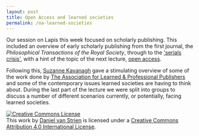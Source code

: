 ```yaml
---
layout: post
title: Open Access and learned societies
permalink: /oa-learned-societies
---
```


Our session on Lapis this week focused on scholarly publishing. This included an overview of early scholarly publishing from the first journal, the *Philosophical Transactions of the Royal Society*, through to the ['serials crisis'](http://sites.tufts.edu/scholarlycommunication/open-access/the-serials-crisis-explained/), with a hint of the topic of the next lecture, [open access](https://www.google.co.uk/url?sa=t&rct=j&q=&esrc=s&source=web&cd=2&ved=0CCwQFjAB&url=https%3A%2F%2Fmitpress.mit.edu%2Fsites%2Fdefault%2Ffiles%2Ftitles%2Fcontent%2F9780262517638_Open_Access_PDF_Version.pdf&ei=04rwVNuCE9HcavmjgagE&usg=AFQjCNHvm7pKtSRqXqeeTRApX6Qhucw7jw&sig2=SGQ1oN8si1AOSlgsJn3krA&bvm=bv.87269000,d.d2s).

Following this, [Suzanne Kavanagh](https://twitter.com/sashers) gave a stimulating overview of some of the work done by [The Association for Learned & Professional Publishers](http://www.alpsp.org/) and some of the contemporary issues learned societies are having to think about. During the last part of the lecture we were split into groups to discuss a number of different scenarios currently, or potentially, facing learned societies. 



<a rel="license" href="http://creativecommons.org/licenses/by/4.0/"><img alt="Creative Commons License" style="border-width:0" src="https://i.creativecommons.org/l/by/4.0/88x31.png" /></a><br />This <span xmlns:dct="http://purl.org/dc/terms/" href="http://purl.org/dc/dcmitype/Text" rel="dct:type">work</span> by <a xmlns:cc="http://creativecommons.org/ns#" href="davanstiren.github.io/oa-learned-societies" property="cc:attributionName" rel="cc:attributionURL">Daniel van Strien</a> is licensed under a <a rel="license" href="http://creativecommons.org/licenses/by/4.0/">Creative Commons Attribution 4.0 International License</a>.
